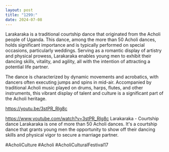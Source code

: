 ```yaml
---
layout: post
title: "1299:"
date: 2024-07-08
---
```


Larakaraka is a traditional courtship dance that originated from the Acholi people of Uganda. This dance, among the more than 50 Acholi dances, holds significant importance and is typically performed on special occasions, particularly weddings. Serving as a romantic display of artistry and physical prowess, Larakaraka enables young men to exhibit their dancing skills, vitality, and agility, all with the intention of attracting a potential life partner.

The dance is characterized by dynamic movements and acrobatics, with dancers often executing jumps and spins in mid-air. Accompanied by traditional Acholi music played on drums, harps, flutes, and other instruments, this vibrant display of talent and culture is a significant part of the Acholi heritage.

https://youtu.be/3stPR_Rlg8c

https://www.youtube.com/watch?v=3stPR_Rlg8c
Larakaraka - Courtship dance
Larakaraka is one of more than 50 Acholi dances. It's a courtship dance that grants young men the opportunity to show off their dancing skills and physical vigor to secure a marriage partner.

#AcholiCulture #Acholi #AcholiCulturalFestival17
